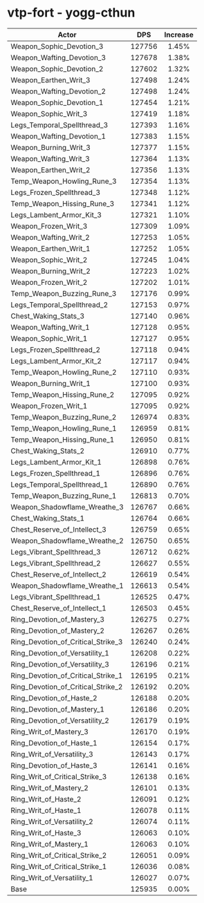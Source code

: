 # vtp-fort - yogg-cthun
| Actor | DPS | Increase |
|---|:---:|:---:|
|Weapon_Sophic_Devotion_3|127756|1.45%|
|Weapon_Wafting_Devotion_3|127678|1.38%|
|Weapon_Sophic_Devotion_2|127602|1.32%|
|Weapon_Earthen_Writ_3|127498|1.24%|
|Weapon_Wafting_Devotion_2|127498|1.24%|
|Weapon_Sophic_Devotion_1|127454|1.21%|
|Weapon_Sophic_Writ_3|127419|1.18%|
|Legs_Temporal_Spellthread_3|127393|1.16%|
|Weapon_Wafting_Devotion_1|127383|1.15%|
|Weapon_Burning_Writ_3|127377|1.15%|
|Weapon_Wafting_Writ_3|127364|1.13%|
|Weapon_Earthen_Writ_2|127356|1.13%|
|Temp_Weapon_Howling_Rune_3|127354|1.13%|
|Legs_Frozen_Spellthread_3|127348|1.12%|
|Temp_Weapon_Hissing_Rune_3|127341|1.12%|
|Legs_Lambent_Armor_Kit_3|127321|1.10%|
|Weapon_Frozen_Writ_3|127309|1.09%|
|Weapon_Wafting_Writ_2|127253|1.05%|
|Weapon_Earthen_Writ_1|127252|1.05%|
|Weapon_Sophic_Writ_2|127245|1.04%|
|Weapon_Burning_Writ_2|127223|1.02%|
|Weapon_Frozen_Writ_2|127202|1.01%|
|Temp_Weapon_Buzzing_Rune_3|127176|0.99%|
|Legs_Temporal_Spellthread_2|127153|0.97%|
|Chest_Waking_Stats_3|127140|0.96%|
|Weapon_Wafting_Writ_1|127128|0.95%|
|Weapon_Sophic_Writ_1|127127|0.95%|
|Legs_Frozen_Spellthread_2|127118|0.94%|
|Legs_Lambent_Armor_Kit_2|127117|0.94%|
|Temp_Weapon_Howling_Rune_2|127110|0.93%|
|Weapon_Burning_Writ_1|127100|0.93%|
|Temp_Weapon_Hissing_Rune_2|127095|0.92%|
|Weapon_Frozen_Writ_1|127095|0.92%|
|Temp_Weapon_Buzzing_Rune_2|126974|0.83%|
|Temp_Weapon_Howling_Rune_1|126959|0.81%|
|Temp_Weapon_Hissing_Rune_1|126950|0.81%|
|Chest_Waking_Stats_2|126910|0.77%|
|Legs_Lambent_Armor_Kit_1|126898|0.76%|
|Legs_Frozen_Spellthread_1|126896|0.76%|
|Legs_Temporal_Spellthread_1|126890|0.76%|
|Temp_Weapon_Buzzing_Rune_1|126813|0.70%|
|Weapon_Shadowflame_Wreathe_3|126767|0.66%|
|Chest_Waking_Stats_1|126764|0.66%|
|Chest_Reserve_of_Intellect_3|126759|0.65%|
|Weapon_Shadowflame_Wreathe_2|126750|0.65%|
|Legs_Vibrant_Spellthread_3|126712|0.62%|
|Legs_Vibrant_Spellthread_2|126627|0.55%|
|Chest_Reserve_of_Intellect_2|126619|0.54%|
|Weapon_Shadowflame_Wreathe_1|126613|0.54%|
|Legs_Vibrant_Spellthread_1|126525|0.47%|
|Chest_Reserve_of_Intellect_1|126503|0.45%|
|Ring_Devotion_of_Mastery_3|126275|0.27%|
|Ring_Devotion_of_Mastery_2|126267|0.26%|
|Ring_Devotion_of_Critical_Strike_3|126240|0.24%|
|Ring_Devotion_of_Versatility_1|126208|0.22%|
|Ring_Devotion_of_Versatility_3|126196|0.21%|
|Ring_Devotion_of_Critical_Strike_1|126195|0.21%|
|Ring_Devotion_of_Critical_Strike_2|126192|0.20%|
|Ring_Devotion_of_Haste_2|126188|0.20%|
|Ring_Devotion_of_Mastery_1|126186|0.20%|
|Ring_Devotion_of_Versatility_2|126179|0.19%|
|Ring_Writ_of_Mastery_3|126170|0.19%|
|Ring_Devotion_of_Haste_1|126154|0.17%|
|Ring_Writ_of_Versatility_3|126143|0.17%|
|Ring_Devotion_of_Haste_3|126141|0.16%|
|Ring_Writ_of_Critical_Strike_3|126138|0.16%|
|Ring_Writ_of_Mastery_2|126101|0.13%|
|Ring_Writ_of_Haste_2|126091|0.12%|
|Ring_Writ_of_Haste_1|126078|0.11%|
|Ring_Writ_of_Versatility_2|126074|0.11%|
|Ring_Writ_of_Haste_3|126063|0.10%|
|Ring_Writ_of_Mastery_1|126063|0.10%|
|Ring_Writ_of_Critical_Strike_2|126051|0.09%|
|Ring_Writ_of_Critical_Strike_1|126036|0.08%|
|Ring_Writ_of_Versatility_1|126027|0.07%|
|Base|125935|0.00%|
